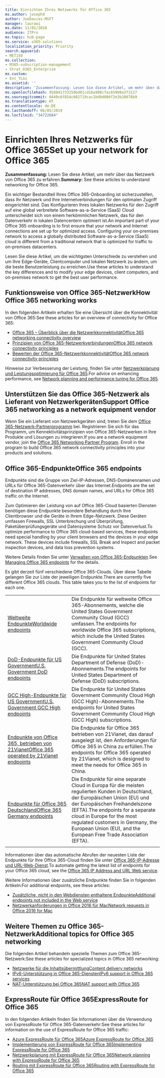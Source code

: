 ```yaml
---
title: Einrichten Ihres Netzwerks für Office 365
ms.author: josephd
author: JoeDavies-MSFT
manager: laurawi
ms.date: 11/01/2018
audience: ITPro
ms.topic: hub-page
ms.service: o365-solutions
localization_priority: Priority
search.appverid:
- MET150
ms.collection:
- M365-subscription-management
- Strat_O365_Enterprise
ms.custom:
- Ent_TLGs
ms.assetid: ''
description: 'Zusammenfassung: Lesen Sie diese Artikel, um mehr über das Netzwerk von Office 365 zu erfahren.'
ms.openlocfilehash: 958841733259bd01cd16a908cfac65998a3f3127
ms.sourcegitcommit: 0449c6f854c682719cac1bd0d086f2e3b20078b9
ms.translationtype: HT
ms.contentlocale: de-DE
ms.lasthandoff: 06/05/2019
ms.locfileid: "34722684"
---
```

# <a name="set-up-your-network-for-office-365"></a><span data-ttu-id="2a402-103">Einrichten Ihres Netzwerks für Office 365</span><span class="sxs-lookup"><span data-stu-id="2a402-103">Set up your network for Office 365</span></span>

<span data-ttu-id="2a402-104">**Zusammenfassung:** Lesen Sie diese Artikel, um mehr über das Netzwerk von Office 365 zu erfahren.</span><span class="sxs-lookup"><span data-stu-id="2a402-104">**Summary:** See these articles to understand networking for Office 365.</span></span>
  
<span data-ttu-id="2a402-p101">Ein wichtiger Bestandteil Ihres Office 365-Onboarding ist sicherzustellen, dass Ihr Netzwerk und Ihre Internetverbindungen für den optimalen Zugriff eingerichtet sind. Das Konfigurieren Ihres lokalen Netzwerks für den Zugriff auf eine global verbreitete Software-as-a-Service (SaaS) Cloud unterscheidet sich von einem herkömmlichen Netzwerk, das für den Datenverkehr in lokalen Datencentern optimiert ist.</span><span class="sxs-lookup"><span data-stu-id="2a402-p101">An important part of your Office 365 onboarding is to first ensure that your network and Internet connections are set up for optimized access. Configuring your on-premises network to access a globally distributed Software-as-a-Service (SaaS) cloud is different from a traditional network that is optimized for traffic to on-premises datacenters.</span></span> 

<span data-ttu-id="2a402-107">Lesen Sie diese Artikel, um die wichtigsten Unterschiede zu verstehen und um Ihre Edge-Geräte, Clientcomputer und lokalen Netzwerk zu ändern, um die beste Benutzerleistung zu erreichen.</span><span class="sxs-lookup"><span data-stu-id="2a402-107">Use these articles to understand the key differences and to modify your  edge devices, client computers, and on-premises network to get the best user performance.</span></span>

## <a name="how-office-365-networking-works"></a><span data-ttu-id="2a402-108">Funktionsweise von Office 365-Netzwerk</span><span class="sxs-lookup"><span data-stu-id="2a402-108">How Office 365 networking works</span></span>

<span data-ttu-id="2a402-109">In den folgenden Artikeln erhalten Sie eine Übersicht über die Konnektivität von Office 365:</span><span class="sxs-lookup"><span data-stu-id="2a402-109">See these articles for an overview of connectivity for Office 365:</span></span>

- [<span data-ttu-id="2a402-110">Office 365 – Überblick über die Netzwerkkonnektivität</span><span class="sxs-lookup"><span data-stu-id="2a402-110">Office 365 networking connectivity overview</span></span>](office-365-networking-overview.md)
- [<span data-ttu-id="2a402-111">Prinzipien von Office 365-Netzwerkverbindungen</span><span class="sxs-lookup"><span data-stu-id="2a402-111">Office 365 network connectivity principles</span></span>](office-365-network-connectivity-principles.md)
- [<span data-ttu-id="2a402-112">Bewerten der Office 365-Netzwerkkonnektivität</span><span class="sxs-lookup"><span data-stu-id="2a402-112">Office 365 network connectivity principles</span></span>](assessing-network-connectivity.md)

<span data-ttu-id="2a402-113">Hinweise zur Verbesserung der Leistung, finden Sie unter [Netzwerkplanung und Leistungsoptimierung für Office 365](network-planning-and-performance.md).</span><span class="sxs-lookup"><span data-stu-id="2a402-113">For advice on enhancing performance, see [Network planning and performance tuning for Office 365](network-planning-and-performance.md).</span></span>

## <a name="support-office-365-networking-as-a-network-equipment-vendor"></a><span data-ttu-id="2a402-114">Unterstützen Sie das Office 365-Netzwerk als Lieferant von Netzwerkgeräten</span><span class="sxs-lookup"><span data-stu-id="2a402-114">Support Office 365 networking as a network equipment vendor</span></span>

<span data-ttu-id="2a402-p102">Wenn Sie ein Lieferant von Netzwerkgeräten sind, treten Sie dem [Office 365-Netzwerk-Partnerprogramm](office-365-networking-partner-program.md) bei. Registrieren Sie sich für das Programm, um Kennektivitätsprinzipien von Office 365-Netzwerken in Ihre Produkte und Lösungen zu integrieren.</span><span class="sxs-lookup"><span data-stu-id="2a402-p102">If you are a network equipment vendor, join the [Office 365 Networking Partner Program](office-365-networking-partner-program.md). Enroll in the program to build Office 365 network connectivity principles into your products and solutions.</span></span> 

## <a name="office-365-endpoints"></a><span data-ttu-id="2a402-117">Office 365-Endpunkte</span><span class="sxs-lookup"><span data-stu-id="2a402-117">Office 365 endpoints</span></span>

<span data-ttu-id="2a402-118">Endpunkte sind die Gruppe von Ziel-IP-Adressen, DNS-Domänennamen und URLs für Office 365-Datenverkehr über das Internet.</span><span class="sxs-lookup"><span data-stu-id="2a402-118">Endpoints are the set of destination IP addresses, DNS domain names, and URLs for Office 365 traffic on the Internet.</span></span> 

<span data-ttu-id="2a402-p103">Zum Optimieren der Leistung von auf Office 365-Cloud basierten Diensten benötigen diese Endpunkte besondere Behandlung durch Ihre Clientbrowser und die Geräte in Ihrem Edge-Netzwerk. Diese Geräten umfassen Firewalls, SSL Unterbrechung und Überprüfung, Paketüberprüfungsgeräte und Datensysteme Schutz vor Datenverlust.</span><span class="sxs-lookup"><span data-stu-id="2a402-p103">To optimize performance to Office 365 cloud-based services, these endpoints need special handling by your client browsers and the devices in your edge network. These devices include firewalls, SSL Break and Inspect and packet inspection devices, and data loss prevention systems.</span></span>

<span data-ttu-id="2a402-121">Weitere Details finden Sie unter [ Verwalten von Office 365-Endpunkten](managing-office-365-endpoints.md).</span><span class="sxs-lookup"><span data-stu-id="2a402-121">See [Managing Office 365 endpoints](managing-office-365-endpoints.md) for the details.</span></span>

<span data-ttu-id="2a402-p104">Es gibt derzeit fünf verschiedene Office 365-Clouds. Über diese Tabelle gelangen Sie zur Liste der jeweiligen Endpunkte.</span><span class="sxs-lookup"><span data-stu-id="2a402-p104">There are currently five different Office 365 clouds. This table takes you to the list of endpoints for each one.</span></span>

|||
|:-------|:-----|
| [<span data-ttu-id="2a402-124">Weltweite Endpunkte</span><span class="sxs-lookup"><span data-stu-id="2a402-124">Worldwide endpoints</span></span>](urls-and-ip-address-ranges.md) | <span data-ttu-id="2a402-125">Die Endpunkte für weltweite Office 365-Abonnements, welche die United States Government Community Cloud (GCC) umfassen.</span><span class="sxs-lookup"><span data-stu-id="2a402-125">The endpoints for worldwide Office 365 subscriptions, which include the United States Government Community Cloud (GCC).</span></span> |
| [<span data-ttu-id="2a402-126">DoD-Endpunkte für US Government</span><span class="sxs-lookup"><span data-stu-id="2a402-126">U.S. Government DoD endpoints</span></span>](office-365-u-s-government-dod-endpoints.md) | <span data-ttu-id="2a402-127">Die Endpunkte für United States Department of Defense (DoD)-Abonnements.</span><span class="sxs-lookup"><span data-stu-id="2a402-127">The endpoints for United States Department of Defense (DoD) subscriptions.</span></span> |
| [<span data-ttu-id="2a402-128">GCC High-Endpunkte für US Government</span><span class="sxs-lookup"><span data-stu-id="2a402-128">U.S. Government GCC High endpoints</span></span>](office-365-u-s-government-gcc-high-endpoints.md) | <span data-ttu-id="2a402-129">Die Endpunkte für United States Government Community Cloud High (GCC High)-Abonnements.</span><span class="sxs-lookup"><span data-stu-id="2a402-129">The endpoints for United States Government Community Cloud High (GCC High) subscriptions.</span></span> |
| [<span data-ttu-id="2a402-130">Endpunkte von Office 365, betrieben von 21Vianet</span><span class="sxs-lookup"><span data-stu-id="2a402-130">Office 365 operated by 21Vianet endpoints</span></span>](urls-and-ip-address-ranges-21vianet.md) | <span data-ttu-id="2a402-131">Die Endpunkte für Office 365 betrieben von 21Vianet, das darauf ausgelegt ist, den Anforderungen für Office 365 in China zu erfüllen.</span><span class="sxs-lookup"><span data-stu-id="2a402-131">The endpoints for Office 365 operated by 21Vianet, which is designed to meet the needs for Office 365 in China.</span></span> |
| [<span data-ttu-id="2a402-132">Endpunkte für Office 365 Deutschland</span><span class="sxs-lookup"><span data-stu-id="2a402-132">Office 365 Germany endpoints</span></span>](office-365-germany-endpoints.md) | <span data-ttu-id="2a402-133">Die Endpunkte für eine separate Cloud in Europa für die meisten regulierten Kunden in Deutschland, der Europäischen Union (EU) und der Europäischen Freihandelszone (EFTA).</span><span class="sxs-lookup"><span data-stu-id="2a402-133">The endpoints for a separate cloud in Europe for the most regulated customers in Germany, the European Union (EU), and the European Free Trade Association (EFTA).</span></span> |
|||

<span data-ttu-id="2a402-134">Informationen über das automatische Abrufen der neuesten Liste der Endpunkte für Ihre Office 365-Cloud finden Sie unter [Office 365-IP-Adresse und URL-Web-Dienst](office-365-ip-web-service.md).</span><span class="sxs-lookup"><span data-stu-id="2a402-134">To automate getting the latest list of endpoints for your Office 365 cloud, see the [Office 365 IP Address and URL Web service](office-365-ip-web-service.md).</span></span>

<span data-ttu-id="2a402-135">Weitere Informationen über zusätzliche Endpunkte finden Sie in folgenden Artikeln:</span><span class="sxs-lookup"><span data-stu-id="2a402-135">For additional endpoints, see these articles:</span></span>

- [<span data-ttu-id="2a402-136">Zusätzliche, nicht in den Webdiensten enthaltene Endpunkte</span><span class="sxs-lookup"><span data-stu-id="2a402-136">Additional endpoints not included in the Web service</span></span>](additional-office365-ip-addresses-and-urls.md)
- [<span data-ttu-id="2a402-137">Netzwerkanforderungen in Office 2016 für Mac</span><span class="sxs-lookup"><span data-stu-id="2a402-137">Network requests in Office 2016 for Mac</span></span>](network-requests-in-office-2016-for-mac.md)


## <a name="additional-topics-for-office-365-networking"></a><span data-ttu-id="2a402-138">Weitere Themen zu Office 365-Netzwerk</span><span class="sxs-lookup"><span data-stu-id="2a402-138">Additional topics for Office 365 networking</span></span>

<span data-ttu-id="2a402-139">Die folgenden Artikel behandeln spezielle Themen zum Office 365-Netzwerk:</span><span class="sxs-lookup"><span data-stu-id="2a402-139">See these articles for specialized topics in Office 365 networking:</span></span>

- [<span data-ttu-id="2a402-140">Netzwerke für die Inhaltsübermittlung</span><span class="sxs-lookup"><span data-stu-id="2a402-140">Content delivery networks</span></span>](content-delivery-networks.md)
- [<span data-ttu-id="2a402-141">IPv6-Unterstützung in Office 365-Diensten</span><span class="sxs-lookup"><span data-stu-id="2a402-141">IPv6 support in Office 365 services</span></span>](ipv6-support.md)
- [<span data-ttu-id="2a402-142">NAT-Unterstützung bei Office 365</span><span class="sxs-lookup"><span data-stu-id="2a402-142">NAT support with Office 365</span></span>](nat-support-with-office-365.md)

## <a name="expressroute-for-office-365"></a><span data-ttu-id="2a402-143">ExpressRoute für Office 365</span><span class="sxs-lookup"><span data-stu-id="2a402-143">ExpressRoute for Office 365</span></span>

<span data-ttu-id="2a402-144">In den folgenden Artikeln finden Sie Informationen über die Verwendung von ExpressRoute für Office 365-Datenverkehr:</span><span class="sxs-lookup"><span data-stu-id="2a402-144">See these articles for information on the use of ExpressRoute for Office 365 traffic:</span></span>

- [<span data-ttu-id="2a402-145">Azure ExpressRoute für Office 365</span><span class="sxs-lookup"><span data-stu-id="2a402-145">Azure ExpressRoute for Office 365</span></span>](azure-expressroute.md)
- [<span data-ttu-id="2a402-146">Implementierung von ExpressRoute für Office 365</span><span class="sxs-lookup"><span data-stu-id="2a402-146">Implementing ExpressRoute for Office 365</span></span>](implementing-expressroute.md)
- [<span data-ttu-id="2a402-147">Netzwerkplanung mit ExpressRoute für Office 365</span><span class="sxs-lookup"><span data-stu-id="2a402-147">Network planning with ExpressRoute for Office 365</span></span>](network-planning-with-expressroute.md)
- [<span data-ttu-id="2a402-148">Routing mit ExpressRoute für Office 365</span><span class="sxs-lookup"><span data-stu-id="2a402-148">Routing with ExpressRoute for Office 365</span></span>](routing-with-expressroute.md)
